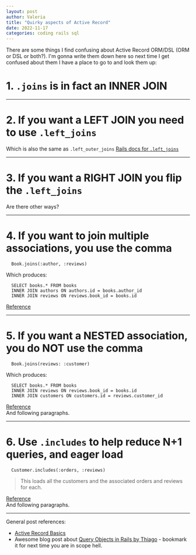 ```yaml
---
layout: post
author: Valeria
title: "Quirky aspects of Active Record"
date: 2022-11-17
categories: coding rails sql
---
```

There are some things I find confusing about Active Record ORM/DSL (ORM or DSL or both?).
I'm gonna write them down here so next time I get confused about them I have a place to go to and look them up:
# 1. `.joins` is in fact an INNER JOIN
---

# 2. If you want a LEFT JOIN you need to use `.left_joins`
Which is also the same as `.left_outer_joins`
[Rails docs for `.left_joins`](https://api.rubyonrails.org/v7.0.4/classes/ActiveRecord/QueryMethods.html#method-i-left_joins)

---

# 3. If you want a RIGHT JOIN you flip the `.left_joins`
Are there other ways?

---

# 4. If you want to join multiple associations, you use the comma
```
  Book.joins(:author, :reviews)
```

Which produces:

```
  SELECT books.* FROM books
  INNER JOIN authors ON authors.id = books.author_id
  INNER JOIN reviews ON reviews.book_id = books.id
```
[Reference](https://guides.rubyonrails.org/active_record_querying.html#joining-multiple-associations)

---

# 5. If you want a NESTED association, you do NOT use the comma
```
  Book.joins(reviews: :customer)
```

Which produces:

```
  SELECT books.* FROM books
  INNER JOIN reviews ON reviews.book_id = books.id
  INNER JOIN customers ON customers.id = reviews.customer_id
```

[Reference](https://guides.rubyonrails.org/active_record_querying.html#joining-nested-associations-single-level)<br>
And following paragraphs.

---

# 6. Use `.includes` to help reduce N+1 queries, and eager load
```
  Customer.includes(:orders, :reviews)
```

> This loads all the customers and the associated orders and reviews for each.

[Reference](https://guides.rubyonrails.org/active_record_querying.html#array-of-multiple-associations)<br>
And following paragraphs.

---
General post references:
- [Active Record Basics](https://guides.rubyonrails.org/active_record_basics.html)
- Awesome blog post about [Query Objects in Rails by Thiago](https://thoughtbot.com/blog/a-case-for-query-objects-in-rails) - bookmark it for next time you are in scope hell.
